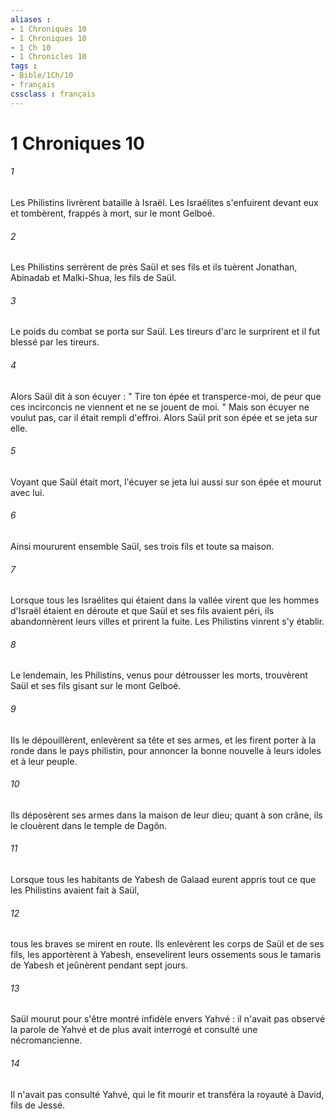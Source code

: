 ```yaml
---
aliases : 
- 1 Chroniques 10
- 1 Chroniques 10
- 1 Ch 10
- 1 Chronicles 10
tags : 
- Bible/1Ch/10
- français
cssclass : français
---
```


# 1 Chroniques 10

###### 1
Les Philistins livrèrent bataille à Israël. Les Israélites s'enfuirent devant eux et tombèrent, frappés à mort, sur le mont Gelboé. 
###### 2
Les Philistins serrèrent de près Saül et ses fils et ils tuèrent Jonathan, Abinadab et Malki-Shua, les fils de Saül. 
###### 3
Le poids du combat se porta sur Saül. Les tireurs d'arc le surprirent et il fut blessé par les tireurs. 
###### 4
Alors Saül dit à son écuyer : " Tire ton épée et transperce-moi, de peur que ces incirconcis ne viennent et ne se jouent de moi. " Mais son écuyer ne voulut pas, car il était rempli d'effroi. Alors Saül prit son épée et se jeta sur elle. 
###### 5
Voyant que Saül était mort, l'écuyer se jeta lui aussi sur son épée et mourut avec lui. 
###### 6
Ainsi moururent ensemble Saül, ses trois fils et toute sa maison. 
###### 7
Lorsque tous les Israélites qui étaient dans la vallée virent que les hommes d'Israël étaient en déroute et que Saül et ses fils avaient péri, ils abandonnèrent leurs villes et prirent la fuite. Les Philistins vinrent s'y établir. 
###### 8
Le lendemain, les Philistins, venus pour détrousser les morts, trouvèrent Saül et ses fils gisant sur le mont Gelboé. 
###### 9
Ils le dépouillèrent, enlevèrent sa tête et ses armes, et les firent porter à la ronde dans le pays philistin, pour annoncer la bonne nouvelle à leurs idoles et à leur peuple. 
###### 10
Ils déposèrent ses armes dans la maison de leur dieu; quant à son crâne, ils le clouèrent dans le temple de Dagôn. 
###### 11
Lorsque tous les habitants de Yabesh de Galaad eurent appris tout ce que les Philistins avaient fait à Saül, 
###### 12
tous les braves se mirent en route. Ils enlevèrent les corps de Saül et de ses fils, les apportèrent à Yabesh, ensevelirent leurs ossements sous le tamaris de Yabesh et jeûnèrent pendant sept jours. 
###### 13
Saül mourut pour s'être montré infidèle envers Yahvé : il n'avait pas observé la parole de Yahvé et de plus avait interrogé et consulté une nécromancienne. 
###### 14
Il n'avait pas consulté Yahvé, qui le fit mourir et transféra la royauté à David, fils de Jessé. 
